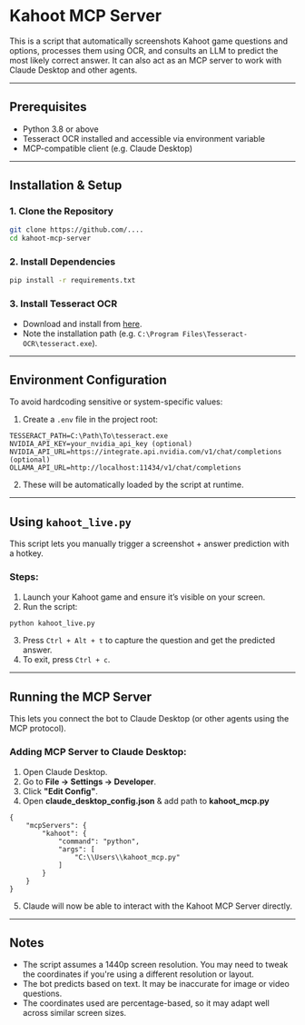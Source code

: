 # Kahoot MCP Server

This is a script that automatically screenshots Kahoot game questions and options, processes them using OCR, and consults an LLM to predict the most likely correct answer. It can also act as an MCP server to work with Claude Desktop and other agents.

---

## Prerequisites

* Python 3.8 or above
* Tesseract OCR installed and accessible via environment variable
* MCP-compatible client (e.g. Claude Desktop)

---

## Installation & Setup

### 1. Clone the Repository

```bash
git clone https://github.com/....
cd kahoot-mcp-server
```

### 2. Install Dependencies

```bash
pip install -r requirements.txt
```

### 3. Install Tesseract OCR

* Download and install from [here](https://github.com/tesseract-ocr/tessdoc).
* Note the installation path (e.g. `C:\Program Files\Tesseract-OCR\tesseract.exe`).

---

## Environment Configuration

To avoid hardcoding sensitive or system-specific values:

1. Create a `.env` file in the project root:

```
TESSERACT_PATH=C:\Path\To\tesseract.exe
NVIDIA_API_KEY=your_nvidia_api_key (optional)
NVIDIA_API_URL=https://integrate.api.nvidia.com/v1/chat/completions (optional)
OLLAMA_API_URL=http://localhost:11434/v1/chat/completions
```

2. These will be automatically loaded by the script at runtime.

---

## Using `kahoot_live.py`

This script lets you manually trigger a screenshot + answer prediction with a hotkey.

### Steps:

1. Launch your Kahoot game and ensure it’s visible on your screen.
2. Run the script:

```bash
python kahoot_live.py
```

3. Press `Ctrl + Alt + t` to capture the question and get the predicted answer.
4. To exit, press `Ctrl + c`.

---

## Running the MCP Server

This lets you connect the bot to Claude Desktop (or other agents using the MCP protocol).

### Adding MCP Server to Claude Desktop:

1. Open Claude Desktop.
2. Go to **File → Settings → Developer**.
3. Click **"Edit Config"**.
4. Open **claude_desktop_config.json** & add path to **kahoot_mcp.py**
```
{
    "mcpServers": {
        "kahoot": {
            "command": "python",
            "args": [
                "C:\\Users\\kahoot_mcp.py"
            ]
        }
    }
}
```
5. Claude will now be able to interact with the Kahoot MCP Server directly.

---

## Notes

* The script assumes a 1440p screen resolution. You may need to tweak the coordinates if you're using a different resolution or layout.
* The bot predicts based on text. It may be inaccurate for image or video questions.
* The coordinates used are percentage-based, so it may adapt well across similar screen sizes.
